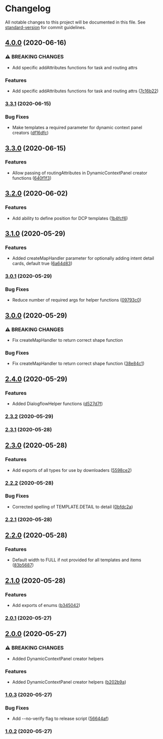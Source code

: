 # Changelog

All notable changes to this project will be documented in this file. See [standard-version](https://github.com/conventional-changelog/standard-version) for commit guidelines.

## [4.0.0](https://github.com/DVELP/airline-ccai-fulfillment-tools/compare/v3.3.1...v4.0.0) (2020-06-16)


### ⚠ BREAKING CHANGES

* Add specific addAttributes functions for task and routing attrs

### Features

* Add specific addAttributes functions for task and routing attrs ([7c16b22](https://github.com/DVELP/airline-ccai-fulfillment-tools/commit/7c16b22f4cd9d6a235fc8b5b3350f1bac2b2dd5a))

### [3.3.1](https://github.com/DVELP/airline-ccai-fulfillment-tools/compare/v3.3.0...v3.3.1) (2020-06-15)


### Bug Fixes

* Make templates a required parameter for dynamic context panel creators ([df16dfc](https://github.com/DVELP/airline-ccai-fulfillment-tools/commit/df16dfc722ff8d9beecfc956bb2338c408df99e7))

## [3.3.0](https://github.com/DVELP/airline-ccai-fulfillment-tools/compare/v3.2.0...v3.3.0) (2020-06-15)


### Features

* Allow passing of routingAttributes in DynamicContextPanel creator functions ([640f1f3](https://github.com/DVELP/airline-ccai-fulfillment-tools/commit/640f1f3871beaebde3dcc4c6fb3681e6646235ec))

## [3.2.0](https://github.com/DVELP/airline-ccai-fulfillment-tools/compare/v3.1.0...v3.2.0) (2020-06-02)


### Features

* Add ability to define position for DCP templates ([1b4fcf6](https://github.com/DVELP/airline-ccai-fulfillment-tools/commit/1b4fcf63e3dba122ec5b9acfbb14f40d65e8497c))

## [3.1.0](https://github.com/DVELP/airline-ccai-fulfillment-tools/compare/v3.0.1...v3.1.0) (2020-05-29)


### Features

* Added createMapHandler parameter for optionally adding intent detail cards, default true ([6a64d83](https://github.com/DVELP/airline-ccai-fulfillment-tools/commit/6a64d83eca3d2ba8c91e93bf4b9fa726eb63d094))

### [3.0.1](https://github.com/DVELP/airline-ccai-fulfillment-tools/compare/v3.0.0...v3.0.1) (2020-05-29)


### Bug Fixes

* Reduce number of required args for helper functions ([09793c0](https://github.com/DVELP/airline-ccai-fulfillment-tools/commit/09793c044cc5ed1ca54ef68bcc43652e03e3307a))

## [3.0.0](https://github.com/DVELP/airline-ccai-fulfillment-tools/compare/v2.4.0...v3.0.0) (2020-05-29)


### ⚠ BREAKING CHANGES

* Fix createMapHandler to return correct shape function

### Bug Fixes

* Fix createMapHandler to return correct shape function ([38e84c1](https://github.com/DVELP/airline-ccai-fulfillment-tools/commit/38e84c1a6f54a89966d94cf26ad278e68721993e))

## [2.4.0](https://github.com/DVELP/airline-ccai-fulfillment-tools/compare/v2.3.2...v2.4.0) (2020-05-29)


### Features

* Added DialogflowHelper functions ([d527d7f](https://github.com/DVELP/airline-ccai-fulfillment-tools/commit/d527d7f6c9f2a8888c2d3b85a008e851e22a19bb))

### [2.3.2](https://github.com/DVELP/airline-ccai-fulfillment-tools/compare/v2.3.1...v2.3.2) (2020-05-29)

### [2.3.1](https://github.com/DVELP/airline-ccai-fulfillment-tools/compare/v2.3.0...v2.3.1) (2020-05-28)

## [2.3.0](https://github.com/DVELP/airline-ccai-fulfillment-tools/compare/v2.2.2...v2.3.0) (2020-05-28)


### Features

* Add exports of all types for use by downloaders ([5598ce2](https://github.com/DVELP/airline-ccai-fulfillment-tools/commit/5598ce296d4a3d10a804abb79eaa4f518c87d326))

### [2.2.2](https://github.com/DVELP/airline-ccai-fulfillment-tools/compare/v2.2.1...v2.2.2) (2020-05-28)


### Bug Fixes

* Corrected spelling of TEMPLATE.DETAIL to detail ([0bfdc2a](https://github.com/DVELP/airline-ccai-fulfillment-tools/commit/0bfdc2adbbb00e417d25ade43638a36de213051a))

### [2.2.1](https://github.com/DVELP/airline-ccai-fulfillment-tools/compare/v2.2.0...v2.2.1) (2020-05-28)

## [2.2.0](https://github.com/DVELP/airline-ccai-fulfillment-tools/compare/v2.1.0...v2.2.0) (2020-05-28)


### Features

* Default width to FULL if not provided for all templates and items ([83b5687](https://github.com/DVELP/airline-ccai-fulfillment-tools/commit/83b56870e0758bacab257fa57525c38ed5fd60e0))

## [2.1.0](https://github.com/DVELP/airline-ccai-fulfillment-tools/compare/v2.0.1...v2.1.0) (2020-05-28)


### Features

* Add exports of enums ([b345042](https://github.com/DVELP/airline-ccai-fulfillment-tools/commit/b345042ea3316bcda086a577a823d5fb16423295))

### [2.0.1](https://github.com/DVELP/airline-ccai-fulfillment-tools/compare/v2.0.0...v2.0.1) (2020-05-27)

## [2.0.0](https://github.com/DVELP/airline-ccai-fulfillment-tools/compare/v1.0.3...v2.0.0) (2020-05-27)


### ⚠ BREAKING CHANGES

* Added DynamicContextPanel creator helpers

### Features

* Added DynamicContextPanel creator helpers ([b202b9a](https://github.com/DVELP/airline-ccai-fulfillment-tools/commit/b202b9adef94cb6d8973a10adb36441305b50ad8))

### [1.0.3](https://github.com/DVELP/airline-ccai-fulfillment-tools/compare/v1.0.2...v1.0.3) (2020-05-27)


### Bug Fixes

* Add --no-verify flag to release script ([56644af](https://github.com/DVELP/airline-ccai-fulfillment-tools/commit/56644af4c585b1d9547dba9c0cfb2d59e08b4201))

### [1.0.2](https://github.com/DVELP/airline-ccai-fulfillment-tools/compare/v1.0.1...v1.0.2) (2020-05-27)
